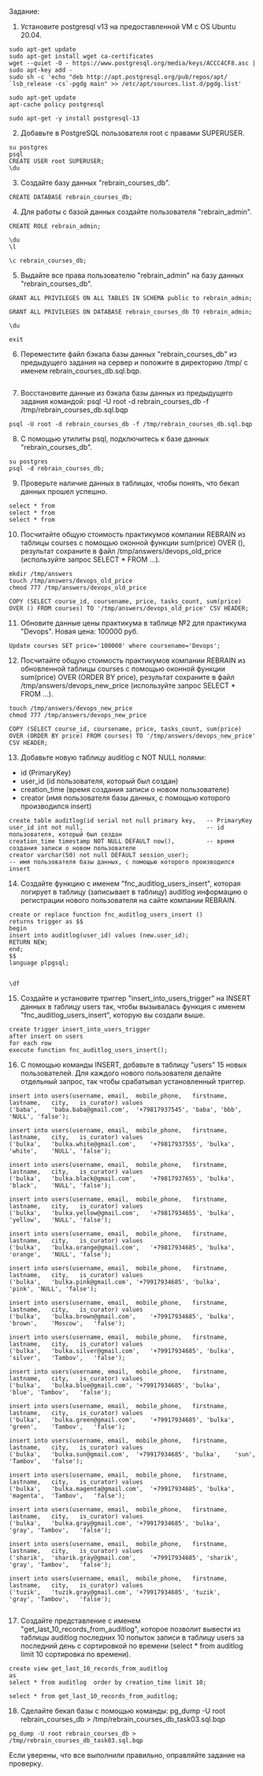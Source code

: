 Задание:
1. Установите postgresql v13 на предоставленной VM c OS Ubuntu 20.04.
```
sudo apt-get update
sudo apt-get install wget ca-certificates
wget --quiet -O - https://www.postgresql.org/media/keys/ACCC4CF8.asc | sudo apt-key add -
sudo sh -c 'echo "deb http://apt.postgresql.org/pub/repos/apt/ `lsb_release -cs`-pgdg main" >> /etc/apt/sources.list.d/pgdg.list'

```

```
sudo apt-get update
apt-cache policy postgresql

```
```
sudo apt-get -y install postgresql-13
```

2. Добавьте в PostgreSQL пользователя root c правами SUPERUSER.

```
su postgres
psql
CREATE USER root SUPERUSER;
\du

```

3. Создайте базу данных "rebrain_courses_db".
```
CREATE DATABASE rebrain_courses_db;
```

4. Для работы с базой данных создайте пользователя "rebrain_admin".
```
CREATE ROLE rebrain_admin;
```
```
\du
\l
```
```
\c rebrain_courses_db;
```

5. Выдайте все права пользователю "rebrain_admin" на базу данных "rebrain_courses_db".

```
GRANT ALL PRIVILEGES ON ALL TABLES IN SCHEMA public to rebrain_admin;
```
```
GRANT ALL PRIVILEGES ON DATABASE rebrain_courses_db TO rebrain_admin;
```

```
\du
```

```
exit
```

6. Переместите файл бэкапа базы данных "rebrain_courses_db" из предыдущего задания на сервер и положите в директорию /tmp/ с именем rebrain_courses_db.sql.bqp.

```
```

7. Восстановите данные из бэкапа базы данных из предыдущего задания командой: psql -U root -d rebrain_courses_db -f /tmp/rebrain_courses_db.sql.bqp

```
psql -U root -d rebrain_courses_db -f /tmp/rebrain_courses_db.sql.bqp
```

8. C помощью утилиты psql, подключитесь к базе данных "rebrain_courses_db".

```
su postgres
psql -d rebrain_courses_db;

```

9. Проверьте наличие данных в таблицах, чтобы понять, что бекап данных прошел успешно.
```
select * from 
select * from
select * from

```

10. Посчитайте общую стоимость практикумов компании REBRAIN из таблицы courses с помощью оконной функции sum(price) OVER (), результат сохраните в файл /tmp/answers/devops_old_price (используйте запрос SELECT * FROM ...).

```
mkdir /tmp/answers
touch /tmp/answers/devops_old_price
chmod 777 /tmp/answers/devops_old_price
```

```
COPY (SELECT course_id, coursename, price, tasks_count, sum(price) OVER () FROM courses) TO '/tmp/answers/devops_old_price' CSV HEADER;
```

11. Обновите данные цены практикума в таблице №2 для практикума "Devops". Новая цена: 100000 руб.
```
Update courses SET price='100000' where coursename='Devops';
```


12. Посчитайте общую стоимость практикумов компании REBRAIN из обновленной таблицы courses с помощью оконной функции sum(price) OVER (ORDER BY price), результат сохраните в файл /tmp/answers/devops_new_price (используйте запрос SELECT * FROM ...).
```
touch /tmp/answers/devops_new_price
chmod 777 /tmp/answers/devops_new_price
```
```
COPY (SELECT course_id, coursename, price, tasks_count, sum(price) OVER (ORDER BY price) FROM courses) TO '/tmp/answers/devops_new_price' CSV HEADER;
```

13. Добавьте новую таблицу auditlog с NOT NULL полями:
- id (PrimaryKey)
- user_id (id пользователя, который был создан)
- creation_time (время создания записи о новом пользователе)
- creator (имя пользователя базы данных, с помощью которого производился insert)

```
create table auditlog(id serial not null primary key,   -- PrimaryKey
user_id int not null, 									-- id пользователя, который был создан
creation_time timestamp NOT NULL DEFAULT now(),  		-- время создания записи о новом пользователе
creator varchar(50) not null DEFAULT session_user);									-- имя пользователя базы данных, с помощью которого производился insert
```
14. Создайте функцию c именем "fnc_auditlog_users_insert", которая логирует в таблицу (записывает в таблицу) auditlog информацию о регистрации нового пользователя на сайте компании REBRAIN.

```
create or replace function fnc_auditlog_users_insert ()
returns trigger as $$
begin
insert into auditlog(user_id) values (new.user_id);
RETURN NEW;
end;
$$
language plpgsql;


```
```
\df
```

15. Создайте и установите триггер "insert_into_users_trigger" на INSERT данных в таблицу users так, чтобы вызывалась функция c именем "fnc_auditlog_users_insert", которую вы создали выше.

```
create trigger insert_into_users_trigger
after insert on users
for each row
execute function fnc_auditlog_users_insert();

```

16. С помощью команды INSERT, добавьте в таблицу "users" 15 новых пользователей. Для каждого нового пользователя делайте отдельный запрос, так чтобы срабатывал установленный триггер.
```
insert into users(username,	email,	mobile_phone,	firstname,	lastname,	city,	is_curator) values
('baba',	'baba.baba@gmail.com',	'+79817937545',	'baba',	'bbb',	'NULL',	'false');

insert into users(username,	email,	mobile_phone,	firstname,	lastname,	city,	is_curator) values
('bulka',	'bulka.white@gmail.com',	'+79817937555',	'bulka',	'white',	'NULL',	'false');

insert into users(username,	email,	mobile_phone,	firstname,	lastname,	city,	is_curator) values
('bulka',	'bulka.black@gmail.com',	'+79817937655',	'bulka',	'black',	'NULL',	'false');

insert into users(username,	email,	mobile_phone,	firstname,	lastname,	city,	is_curator) values
('bulka',	'bulka.yellow@gmail.com',	'+79817934655',	'bulka',	'yellow',	'NULL',	'false');

insert into users(username,	email,	mobile_phone,	firstname,	lastname,	city,	is_curator) values
('bulka',	'bulka.orange@gmail.com',	'+79817934685',	'bulka',	'orange',	'NULL',	'false');

insert into users(username,	email,	mobile_phone,	firstname,	lastname,	city,	is_curator) values
('bulka',	'bulka.pink@gmail.com',	'+79917934685',	'bulka',	'pink',	'NULL',	'false');

insert into users(username,	email,	mobile_phone,	firstname,	lastname,	city,	is_curator) values
('bulka',	'bulka.brown@gmail.com',	'+79917934685',	'bulka',	'brown',	'Moscow',	'false');

insert into users(username,	email,	mobile_phone,	firstname,	lastname,	city,	is_curator) values
('bulka',	'bulka.silver@gmail.com',	'+79917934685',	'bulka',	'silver',	'Tambov',	'false');

insert into users(username,	email,	mobile_phone,	firstname,	lastname,	city,	is_curator) values
('bulka',	'bulka.blue@gmail.com',	'+79917934685',	'bulka',	'blue',	'Tambov',	'false');

insert into users(username,	email,	mobile_phone,	firstname,	lastname,	city,	is_curator) values
('bulka',	'bulka.green@gmail.com',	'+79917934685',	'bulka',	'green',	'Tambov',	'false');

insert into users(username,	email,	mobile_phone,	firstname,	lastname,	city,	is_curator) values
('bulka',	'bulka.sun@gmail.com',	'+79917934685',	'bulka',	'sun',	'Tambov',	'false');

insert into users(username,	email,	mobile_phone,	firstname,	lastname,	city,	is_curator) values
('bulka',	'bulka.magenta@gmail.com',	'+79917934685',	'bulka',	'magenta',	'Tambov',	'false');

insert into users(username,	email,	mobile_phone,	firstname,	lastname,	city,	is_curator) values
('bulka',	'bulka.gray@gmail.com',	'+79917934685',	'bulka',	'gray',	'Tambov',	'false');

insert into users(username,	email,	mobile_phone,	firstname,	lastname,	city,	is_curator) values
('sharik',	'sharik.gray@gmail.com',	'+79917934685',	'sharik',	'gray',	'Tambov',	'false');

insert into users(username,	email,	mobile_phone,	firstname,	lastname,	city,	is_curator) values
('tuzik',	'tuzik.gray@gmail.com',	'+79917934685',	'tuzik',	'gray',	'Tambov',	'false');


```

17. Создайте представление c именем "get_last_10_records_from_auditlog", которое позволит вывести из таблицы auditlog последних 10 попыток записи в таблицу users за последний день с сортировкой по времени (select * from auditlog limit 10 сортировка по времени).
```
create view get_last_10_records_from_auditlog
as
select * from auditlog  order by creation_time limit 10;
```

```
select * from get_last_10_records_from_auditlog;
```

18. Сделайте бекап базы с помощью команды: pg_dump -U root rebrain_courses_db > /tmp/rebrain_courses_db_task03.sql.bqp
```
pg_dump -U root rebrain_courses_db > /tmp/rebrain_courses_db_task03.sql.bqp
```
Если уверены, что все выполнили правильно, оправляйте задание на проверку.
